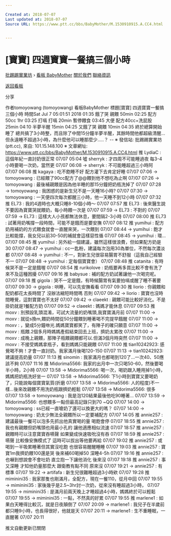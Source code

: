 ```yaml
---

Created at: 2018-07-07
Last updated at: 2018-07-07
Source URL: https://www.ptt.cc/bbs/BabyMother/M.1530910915.A.CC4.html


---
```


# [寶寶] 四週寶寶一餐搞三個小時


[批踢踢實業坊](https://www.ptt.cc/bbs/) › [看板 BabyMother](https://www.ptt.cc/bbs/BabyMother/index.html) [關於我們](https://www.ptt.cc/about.html) [聯絡資訊](https://www.ptt.cc/contact.html)

[返回看板](https://www.ptt.cc/bbs/BabyMother/index.html)

分享

作者tomoyowang (tomoyowang)
看板BabyMother
標題\[寶寶\] 四週寶寶一餐搞三個小時
時間Sat Jul 7 05:01:51 2018
01:35 餓了哭 親餵 50min 02:25 配方50cc 1hr 03:25 打嗝 打嗝 20min 暫停餵食 03:45 大便 配方40cc+洗屁股 25min 04:10 半夢半醒 15min 04:25 又餓了哭 親餵 10min 04:35 終於總算開始睡了 總共搞了3小時整，而且除了中間15分鐘半夢半醒，其餘時間他都超級清醒... 但永遠睡不超過3小時，為什麼他可以睡那麼少.....？ -- ※ 發信站: 批踢踢實業坊(ptt.cc), 來自: 101.15.148.100 ※ 文章網址: <https://www.ptt.cc/bbs/BabyMother/M.1530910915.A.CC4.html>
推 LydiaC : 這個年紀一直討奶很正常 07/07 05:04
噓 sherryk : 才四周不可能睡過夜 每3-4小時要喝一次奶，當然更 07/07 06:08
→ sherryk : 不可能睡超過三小時阿 07/07 06:08
推 kagaya : 吃不飽睡不好 配方灌下去肯定好睡 07/07 07:06
→ tomoyowang : 已經餵了90cc配方了@@餵到他不想吃為止啊 07/07 07:26
→ tomoyowang : 最後補親餵是因為他半睡的那15分鐘把奶瓶洗掉了 07/07 07:28
→ tomoyowang : 我困惑的是新生兒不是一天睡16小時? 07/07 07:30
→ tomoyowang : 一天便四次每次都醒三小時，他一天睡不到12小時 07/07 07:32
推 EL73 : 我的4週時也大概只睡8-10個小時～ 07/07 07:57
推 EL73 : 後來醫生說不要因為寶寶哭就餵奶，每小時餵一次是 07/07 07:59
→ EL73 : 不對的 07/07 07:59
→ EL73 : 這樣大人小孩都無法休息，要間隔2-3小時 07/07 08:00
推 EL73 : 試著用奶嘴撐一段時間，可能不是餓而是要安撫 07/07 08:12
推 yumihui : 配方奶用補奶的方式餵食就會一直醒來哭，一次餵到 07/07 08:44
→ yumihui : 飽才比較能撐，我女兒以前30-50的補就會這樣惡性循 07/07 08:45
→ yumihui : 環... 07/07 08:45
推 yumihui : 另外給一個建議，雖然這樣很浪費，但如果配方奶是30 07/07 08:47
→ yumihui : cc一匙粉，建議每次泡用30為單位，不然每次濃淡都 07/07 08:48
→ yumihui : 不一，對新生兒很容易腸胃不舒服（這我自己經驗不一 07/07 08:48
→ yumihui : 定每個寶寶會） 07/07 08:48
推 catanita : 有時候哭不是一定是餓喔 07/07 08:54
推 rurikolove : 奶瓶要再多買比較不會有洗了來不及這種困擾 07/07 09:16
推 babysue : 補的配方奶試著讓他一次喝完呢。 07/07 09:18
推 gigola : 哭不一定是餓，有時候腸胃有氣要拍嗝或醒了睡不著要 07/07 09:30
→ gigola : 哄睡，可以先安撫看看 07/07 09:30
推 liorio : 你親餵和配奶都花太長時間了 沒辦法縮短時間嗎 否則 07/07 09:42
→ liorio : 寶寶也沒時間睡覺，這對寶寶也不太好 07/07 09:42
→ claeekt : 親餵可能比較好消化。不是掛奶就是1餐配方奶 07/07 09:52
→ claeekt : 媽媽才能休息 07/07 09:53
推 moxv : 別預設乳頭混淆，可試大流量的奶嘴頭,我寶寶滿月前 07/07 11:00
→ moxv : 就從s換m,餵奶時間從50分鐘餵到睡著喝不完提早餓醒 07/07 11:00
→ moxv : ，變成5分鐘咻光.媽媽寶寶都笑了，有陣子的確只願意 07/07 11:00
→ moxv : 瓶餵.2個多月時媽媽產假結束回去上班，擠奶太累改 07/07 11:00
→ moxv : 成晚上親餵，那陣子瓶餵親餵都可以.但滿3個月時突然 07/07 11:00
→ moxv : 不接受媽媽拿瓶子，看到媽媽只能親餵 07/07 11:00
推 tian10242923: 感覺喝不夠！才會一直討奶。我家滿月後喝120-150 07/07 11:13
→ tian10242923: 建議提高奶量 07/07 11:13
推 sinomin : 我家滿月也都喝到120了…一次40、50應該不夠 07/07 11:16
推 Midorima5566: 我家的出月中一次只喝50-60，然後要喝半小時，2小時 07/07 13:58
→ Midorima5566: 喝一次，喝奶跟入睡用掉1小時，媽媽把奶瓶洗好坐一 07/07 13:58
→ Midorima5566: 下1小時到寶寶又要喝奶了，只能說每個寶寶氣質(折磨 07/07 13:58
→ Midorima5566: 人的程度)不一樣...後來改親餵不用洗奶瓶跟擠奶輕鬆 07/07 13:58
→ Midorima5566: 很多 07/07 13:58
→ tomoyowang : 我是泡120結果最後他吃90睡著... 07/07 13:59
→ Midorima5566: 也想餵多一點但最高記錄只到70 ~QQ 07/07 14:00
→ tomoyowang : ss已經一直嗆奶了還可以換更大的嗎？ 07/07 14:00
→ tomoyowang : 奶太少無法全親餵所以一定要補配方 07/07 14:05
推 annie257 : 建議最後一餐可以泡多先抓出他真實喝的量 喝飽會停 07/07 18:55
推 annie257 : 我也有親餵但奶嘴頭也用最小孔的 讓他適應相似流速 07/07 18:57
推 annie257 : 親餵時可以注意寶寶吞嚥聲 如果變成快速吸吮沒有吞 07/07 18:59
推 annie257 : 嚥聲 比較像安撫模式了 這時可以拔出等他要再給 07/07 19:02
推 annie257 : 或喝到一半吸累睡著但其實沒吃飽 也很容易醒醒睡睡 07/07 19:03
推 annie257 : 寶寶1m我擠奶餵100還是哭 後來補60喝掉50 深睡4-5h 07/07 19:16
推 annie257 : 也嚇到想說會不會吐奶 直立抱一下讓他消化 後來沒 07/07 19:18
推 annie257 : 事又深睡 才知他奶量那麼大 跟衛教有點不同 原來沒 07/07 19:21
→ annie257 : 有標準 07/07 19:22
→ artifafa : 新生兒很難睡超過3小時欸 07/07 19:28
推 miminini35 : 我家那隻也剛滿月，全配方，現在一餐110，從月中回 07/07 19:55
→ miminini35 : 家後幾乎是2.5~3hr討一次奶，從來沒有睡超過3小時， 07/07 19:55
→ miminini35 : 是滿月前兩天晚上才睡超過4小時，媽媽終於可以輕鬆 07/07 19:55
→ miminini35 : 一點，不然真的好累 07/07 19:55
推 marlene1 : 如果白天睡得比較沉，就是日夜顛倒了 07/07 20:09
→ marlene1 : 我兒子在半歲前都只睡9小時，也長得很好，他就是天 07/07 20:11
→ marlene1 : 生不重睡眠，一直醒著 07/07 20:11

推文自動更新已關閉


